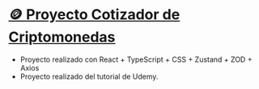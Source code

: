 # [🪙 Proyecto Cotizador de Criptomonedas]()

- Proyecto realizado con React + TypeScript + CSS + Zustand + ZOD + Axios
- Proyecto realizado del tutorial de Udemy.
